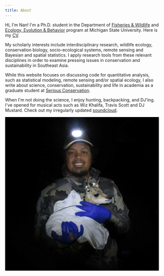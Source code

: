 ```yaml
---
title: About
---
```

Hi, I'm Nan! I'm a Ph.D. student in the Department of [Fisheries & Wildlife](https://fw.msu.edu) and [Ecology, Evolution & Behavior](https://eeb.msu.edu) program at Michigan State University. Here is my [CV](vitae).

My scholarly interests include interdisciplinary research, wildlife ecology, conservation biology, socio-ecological systems, remote sensing and Bayesian and spatial statistics. I apply research tools from these relevant disciplines in order to examine pressing issues in conservation and sustainability in Southeast Asia. 

While this website focuses on discussing code for quantitative analysis, such as statistical modeling, remote sensing and/or spatial ecology, I also write about science, conservation, sustainability and life in academia as a graduate student at [Serious Conservation](https://seriousconservation.org).

When I'm not doing the science, I enjoy hunting, backpacking, and DJ'ing. I've opened for musical acts such as Wiz Khalifa, Travis Scott and DJ Mustard. Check out my irregularly updated [soundcloud](https://soundcloud.com/djdeadserious).

![Nan holding a pronghorn fawn in Marfa, Texas](profile.jpg)


